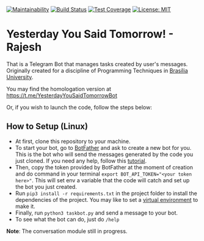 [![Maintainability](https://api.codeclimate.com/v1/badges/987476121981656f0202/maintainability)](https://codeclimate.com/github/TecProg-20181/T--yesterday_you_said_tomorrow/maintainability)
[![Build Status](https://travis-ci.com/TecProg-20181/T--yesterday_you_said_tomorrow.svg?branch=master)](https://travis-ci.com/TecProg-20181/T--yesterday_you_said_tomorrow)
[![Test Coverage](https://api.codeclimate.com/v1/badges/987476121981656f0202/test_coverage)](https://codeclimate.com/github/TecProg-20181/T--yesterday_you_said_tomorrow/test_coverage)
[![License: MIT](https://img.shields.io/badge/License-MIT-blue.svg)](https://opensource.org/licenses/MIT)

# Yesterday You Said Tomorrow! - Rajesh

That is a Telegram Bot that manages tasks created by user's messages. Originally created for a discipline of Programming Techniques in [Brasília University](http://www.unb.br/).

You may find the homologation version at https://t.me/YesterdayYouSaidTomorrowBot

Or, if you wish to launch the code, follow the steps below:

## How to Setup (Linux)
- At first, clone this repository to your machine.
- To start your bot, go to [BotFather](https://telegram.me/BotFather) and ask to create a new bot for you. This is the bot who will send the messages generated by the code you just cloned. If you need any help, follow this [tutorial](https://core.telegram.org/bots#6-botfather).
- Then, copy the token provided by BotFather at the moment of creation and do command in your terminal `export BOT_API_TOKEN="<your token here>"`. This will set env a variable that the code will catch and set up the bot you just created.
- Run `pip3 install -r requirements.txt` in the project folder to install the dependencies of the project. You may like to set a [virtual environment](https://virtualenv.pypa.io/en/stable/) to make it.
- Finally, run `python3 taskbot.py` and send a message to your bot.
- To see what the bot can do, just do `/help`

**Note**: The conversation module still in progress.
